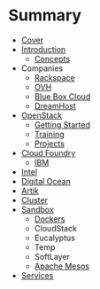 # Summary

* [Cover](README.md)
* [Introduction](documentation/Introduction.md)
   * [Concepts](documentation/Concepts.md)
* Companies
   * [Rackspace](documentation/Rackspace.md)
   * [OVH](documentation/Ovh.md)
   * [Blue Box Cloud](documentation/BlueBoxCloud.md)
   * [DreamHost](documentation/DreamHost.md)
* [OpenStack](documentation/OpenStack.md)
   * [Getting Started](documentation/OpenStackGettingStarted.md)
   * [Training](documentation/OpenStackTraining.md)
   * [Projects](documentation/OpenStackProjects.md)
* [Cloud Foundry](documentation/CloudFoundry.md)
   * [IBM](documentation/Ibm.md)
* [Intel](documentation/Intel.md)
* [Digital Ocean](documentation/DigitalOcean.md)
* [Artik](documentation/Artik.md)
* [Cluster](documentation/Cluster.md)
* [Sandbox](documentation/Sandbox.md)
   * [Dockers](documentation/Docker.md)
   * CloudStack
   * Eucalyptus
   * Temp
   * SoftLayer
   * [Apache Mesos](documentation/ApacheMesos.md)
* [Services](documentation/Services.md)

